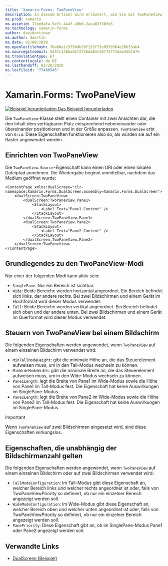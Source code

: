 ```yaml
---
title: 'Xamarin.Forms: TwoPaneView'
description: In diesem Artikel wird erläutert, wie Sie mit TwoPaneView in Xamarin.Forms die Benutzeroberfläche Ihrer App für Dual-Screen-Geräte wie Surface Duo und Surface Neo optimieren.
ms.prod: xamarin
ms.assetid: 17ee8afa-5e7c-4a4f-a9b6-2aca03f30fe3
ms.technology: xamarin-forms
author: davidortinau
ms.author: daortin
ms.date: 02/08/2020
ms.openlocfilehash: 76a80a1c5750db29f132f71e0559364e26b33ab4
ms.sourcegitcommit: 524fc148bad17272bda83c50775771daa45bfd7e
ms.translationtype: HT
ms.contentlocale: de-DE
ms.lasthandoff: 02/20/2020
ms.locfileid: "77480545"
---
```

# <a name="xamarinforms-twopaneview"></a>Xamarin.Forms: TwoPaneView

[![Beispiel herunterladen](~/media/shared/download.png) Das Beispiel herunterladen](https://github.com/xamarin/xamarin-forms-samples/tree/pre-release/UserInterface/DualScreenDemos)

Die `TwoPaneView`-Klasse stellt einen Container mit zwei Ansichten dar, die den Inhalt dem verfügbaren Platz entsprechend nebeneinander oder übereinander positionieren und in der Größe anpassen. `TwoPaneView` erbt von `Grid`. Diese Eigenschaften funktionieren also so, als würden sie auf ein Raster angewendet werden.

## <a name="set-up-twopaneview"></a>Einrichten von TwoPaneView

Die `TwoPaneView.Source`-Eigenschaft kann einen URI oder einen lokalen Dateipfad annehmen. Die Wiedergabe beginnt unmittelbar, nachdem das Medium geöffnet wurde:

```xaml
<ContentPage xmlns:dualScreen="clr-namespace:Xamarin.Forms.DualScreen;assembly=Xamarin.Forms.DualScreen">
    <dualScreen:TwoPaneView>
        <dualScreen:TwoPaneView.Pane1>
            <StackLayout>
                <Label Text="Pane1 Content" />
            </StackLayout>
        </dualScreen:TwoPaneView.Pane1>
        <dualScreen:TwoPaneView.Pane2>
            <StackLayout>
                <Label Text="Pane2 Content" />
            </StackLayout>
        </dualScreen:TwoPaneView.Pane2>
    </dualScreen:TwoPaneView>
</ContentPage>
```

## <a name="understand-twopaneview-modes"></a>Grundlegendes zu den TwoPaneView-Modi

Nur einer der folgenden Modi kann aktiv sein:

- `SinglePane`: Nur ein Bereich ist sichtbar.
- `Wide`: Beide Bereiche werden horizontal angeordnet. Ein Bereich befindet sich links, der andere rechts. Bei zwei Bildschirmen und einem Gerät im Hochformat wird dieser Modus verwendet.
- `Tall`: Beide Bereiche werden vertikal angeordnet. Ein Bereich befindet sich oben und der andere unten. Bei zwei Bildschirmen und einem Gerät im Querformat wird dieser Modus verwendet.

## <a name="control-twopaneview-when-its-only-on-one-screen"></a>Steuern von TwoPaneView bei einem Bildschirm

Die folgenden Eigenschaften werden angewendet, wenn `TwoPaneView` auf einem einzelnen Bildschirm verwendet wird:

- `MinTallModeHeight`: gibt die minimale Höhe an, die das Steuerelement aufweisen muss, um in den Tall-Modus wechseln zu können.
- `MinWideModeWidth`: gibt die minimale Breite an, die das Steuerelement aufweisen muss, um in den Wide-Modus wechseln zu können.
- `Pane1Length`: legt die Breite von Pane1 im Wide-Modus sowie die Höhe von Pane1 im Tall-Modus fest. Die Eigenschaft hat keine Auswirkungen im SinglePane-Modus.
- `Pane2Length`: legt die Breite von Pane2 im Wide-Modus sowie die Höhe von Pane2 im Tall-Modus fest. Die Eigenschaft hat keine Auswirkungen im SinglePane-Modus.

> [!IMPORTANT]
> Wenn `TwoPaneView` auf zwei Bildschirmen eingesetzt wird, sind diese Eigenschaften wirkungslos.

## <a name="properties-that-apply-when-on-one-screen-or-two"></a>Eigenschaften, die unabhängig der Bildschirmanzahl gelten

Die folgenden Eigenschaften werden angewendet, wenn `TwoPaneView` auf einem einzelnen Bildschirm oder auf zwei Bildschirmen verwendet wird:

- `TallModeConfiguration`: Im Tall-Modus gibt diese Eigenschaft an, welcher Bereich links und welcher rechts angeordnet ist oder, falls von TwoPaneViewPriority so definiert, ob nur ein einzelner Bereich angezeigt werden soll.
- `WideModeConfiguration`: Im Wide-Modus gibt diese Eigenschaft an, welcher Bereich oben und welcher unten angeordnet ist oder, falls von TwoPaneViewPriority so definiert, ob nur ein einzelner Bereich angezeigt werden soll.
- `PanePriority`: Diese Eigenschaft gibt an, ob im SinglePane-Modus Pane1 oder Pane2 angezeigt werden soll.

## <a name="related-links"></a>Verwandte Links

- [DualScreen (Beispiel)](https://github.com/xamarin/xamarin-forms-samples/tree/pre-release/UserInterface/DualScreenDemos)
